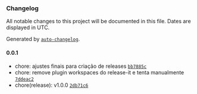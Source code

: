 ### Changelog

All notable changes to this project will be documented in this file. Dates are displayed in UTC.

Generated by [`auto-changelog`](https://github.com/CookPete/auto-changelog).

#### 0.0.1

- chore: ajustes finais para criação de releases [`bb7885c`](https://github.com/hsborges/gittrends-geocoder/commit/bb7885cf0a04b57aa410e5d10cab4ceef4af7332)
- chore: remove plugin workspaces do release-it e tenta manualmente [`7ddeac2`](https://github.com/hsborges/gittrends-geocoder/commit/7ddeac21a4edcb0a29ab1c292a886b6e5e24a881)
- chore(release): v1.0.0 [`2db71c6`](https://github.com/hsborges/gittrends-geocoder/commit/2db71c62d44aef6d9c2f93c3b9d12495e1b34a4a)
